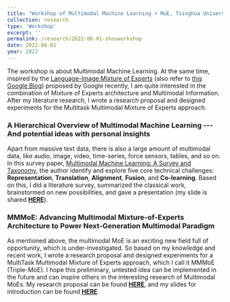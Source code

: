 ```yaml
---
title: "Workshop of Multimodal Machine Learning + MoE, Tsinghua University"
collection: research
type: 'Workshop'
excerpt: ''
permalink: /research/2022-06-01-zhouworkshop
date: 2022-06-01
year: 2022
---
```


The workshop is about Multimodal Machine Learning. At the same time, inspired by the [Language-Image Mixture of Experts](https://arxiv.org/abs/2206.02770) (also refer to [this Google Blog](https://ai.googleblog.com/2022/06/limoe-learning-multiple-modalities-with.html)) proposed by Google recently, I am quite interested in the combination of Mixture of Experts architecture and Multimodal Information. After my literature research, I wrote a research proposal and designed experiments for the Multitask Multimodal Mixture of Experts approach.

### A Hierarchical Overview of Multimodal Machine Learning --- And potential ideas with personal insights

Apart from massive text data, there is also a large amount of multimodal data, like audio, image, video, time-series, force sensors, tables, and so on. In this survey paper, [Multimodal Machine Learning: A Survey and Taxonomy](https://ieeexplore.ieee.org/abstract/document/8269806), the author identify and explore five core technical challenges: **Representation**, **Translation**, **Alignment**, **Fusion**, and **Co-learning**. Based on this, I did a literature survey, summarized the classical work, brainstormed on new possibilities, and gave a presentation (my slide is shared [**HERE**](<https://yao-jz.github.io/files/workshop/multimodal.pdf>)).

### MMMoE: Advancing Multimodal Mixture-of-Experts Architecture to Power Next-Generation Multimodal Paradigm

As mentioned above, the multimodal MoE is an exciting new field full of opportunity, which is under-investigated. So based on my knowledge and recent work, I wrote a research proposal and designed experiments for a MultiTask Multimodal Mixture of Experts approach, which I call it MMMoE (Triple-MoE). I hope this preliminary, untested idea can be implemented in the future and can inspire others in the interesting research of Multimodal MoEs. My research proposal can be found [**HERE**](<https://yao-jz.github.io/files/workshop/MMMoE-proposal.pdf>), and my slides for introduction can be found [**HERE**](<https://yao-jz.github.io/files/workshop/MMMoE_intro.pdf>)

